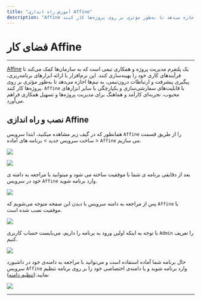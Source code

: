 ```yaml
---
title: "آموزش راه اندازی Affine"
description: "Affine یک پلتفرم مدیریت پروژه و همکاری تیمی است که به سازمان‌ها کمک می‌کند تا فرآیندهای کاری خود را بهینه‌سازی کنند. این نرم‌افزار با ارائه ابزارهای برنامه‌ریزی، پیگیری پیشرفت و ارتباطات درون‌تیمی، به تیم‌ها اجازه می‌دهد تا به‌طور مؤثری بر روی پروژه‌ها کار کنند. `Affine` با قابلیت‌های سفارشی‌سازی و یکپارچگی با سایر ابزارهای محبوب، تجربه‌ای کارآمد و هماهنگ برای مدیریت پروژه‌ها و تسهیل همکاری فراهم می‌آورد."
---
```


# فضای کار Affine
---

[Affine](https://chabokan.net/services/affine/) یک پلتفرم مدیریت پروژه و همکاری تیمی است که به سازمان‌ها کمک می‌کند تا فرآیندهای کاری خود را بهینه‌سازی کنند. این نرم‌افزار با ارائه ابزارهای برنامه‌ریزی، پیگیری پیشرفت و ارتباطات درون‌تیمی، به تیم‌ها اجازه می‌دهد تا به‌طور مؤثری بر روی پروژه‌ها کار کنند. `Affine` با قابلیت‌های سفارشی‌سازی و یکپارچگی با سایر ابزارهای محبوب، تجربه‌ای کارآمد و هماهنگ برای مدیریت پروژه‌ها و تسهیل همکاری فراهم می‌آورد.

## نصب و راه اندازی Affine

همانطور که در گیف زیر مشاهده میکنید، ابتدا سرویس `Affine` را از طریق قسمت ساخت سرویس جدید > برنامه های آماده > `Affine` می سازیم.

![](https://s1.chabokan.net/docs/gifs/affine-install.gif)

![](https://s1.chabokan.net/docs/images/affine-platform-docs-1.png)

بعد از دقایقی برنامه ی شما با موفقیت ساخته می شود و میتوانید با مراجعه به دامنه ی خود در سرویس `Affine` وارد برنامه شوید.

![](https://s1.chabokan.net/docs/images/affine-platform-docs-2.png)

پس از مراجعه به دامنه سرویس با دیدن این صفحه متوجه می‌شویم که `Affine` با موفقیت نصب شده است.

![](https://s1.chabokan.net/docs/images/affine-platform-docs-3.png)

با توجه به اینکه اولین ورود به برنامه را داریم، می‌بایست حساب کاربری `Admin` را تعریف کنیم.

![](https://s1.chabokan.net/docs/images/affine-platform-docs-4.png)

حال برنامه شما آماده استفاده است و می‌توانید با مراجعه به دامنه‌ی خود در داشبورد سرویس `Affine` وارد برنامه شوید و یا دامنه‌ی اختصاصی خود را بر روی برنامه تنظیم نمایید.([تنظیم دامنه](https://docs.chabokan.net/domains/))

![](https://s1.chabokan.net/docs/images/affine-platform-docs-5.png)

---
